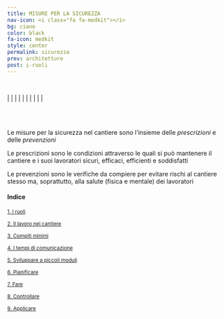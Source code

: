 ```yaml
---
title: MISURE PER LA SICUREZZA
nav-icon: <i class="fa fa-medkit"></i>
bg: ciano
color: black
fa-icon: medkit
style: center
permalink: sicurezza
prev: architetture
post: i-ruoli
---
```


<br>

| [<i class="fa fa-2x fa-users"></i>](#i-ruoli) | [<i class="fa fa-2x fa-cogs"></i>](#lavoro-nel-cantiere) | [<i class="fa fa-2x fa-puzzle-piece"></i>](#compiti-minimi) | [<i class="fa fa-2x fa-comments-o"></i>](#tempi-comunicazione) | [<i class="fa fa-2x fa-cube"></i>](#sviluppare-piccoli-moduli) | [<i class="fa fa-2x fa-compass"></i>](#pianificare) | [<i class="fa fa-2x fa-bell-o"></i>](#fare) | [<i class="fa fa-2x fa-eye"></i>](#controllare) | [<i class="fa fa-2x fa-check-square-o"></i>](#applicare) |

<br>
<br>

Le misure per la sicurezza nel cantiere sono l’insieme delle *prescrizioni* e delle *prevenzioni* 

<i class="fa fa-exclamation-circle"></i> Le prescrizioni sono le condizioni attraverso le quali si può mantenere il cantiere e i suoi lavoratori sicuri, efficaci, efficienti e soddisfatti 

<i class="fa fa-question-circle"></i> Le prevenzioni sono le verifiche da compiere per evitare rischi al cantiere stesso ma, soprattutto, alla salute (fisica e mentale) dei lavoratori 

#### Indice

<small>[1. I ruoli](#i-ruoli)</small>

<small>[2. Il lavoro nel cantiere](#lavoro-cantiere)</small>

<small>[3. Compiti minimi](#compiti-minimi)</small>

<small>[4. I tempi di comunicazione](#tempi-comunicazione)</small>

<small>[5. Sviluppare a piccoli moduli](#sviluppare-piccoli-moduli)</small>

<small>[6. Pianificare](#pianificare)</small>

<small>[7. Fare](#fare)</small>

<small>[8. Controllare](#controllare)</small>

<small>[9. Applicare](#applicare)</small>

